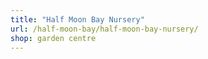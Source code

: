 ```yaml
---
title: "Half Moon Bay Nursery"
url: /half-moon-bay/half-moon-bay-nursery/
shop: garden centre
---
```

